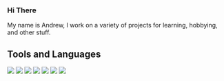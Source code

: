 ### Hi There 

My name is Andrew, I work on a variety of projects for learning, hobbying, and other stuff.

## Tools and Languages
![](https://img.shields.io/badge/OS-Linux-informational?style=flat&logo=linux&logoColor=white&color=green)
![](https://img.shields.io/badge/Code-Java-informational?style=flat&logo=java&logoColor=white&color=green)
![](https://img.shields.io/badge/Code-Python-informational?style=flat&logo=python&logoColor=white&color=green)
![](https://img.shields.io/badge/Editor-VSCode-informational?style=flat&logo=visualstudiocode&logoColor=white&color=green)
![](https://img.shields.io/badge/Shell-Bash-informational?style=flat&logo=gnubash&logoColor=white&color=green)
![](https://img.shields.io/badge/Cloud-AWS-informational?style=flat&logo=amazonaws&logoColor=white&color=green)
![](https://img.shields.io/badge/Cloud-Firebase-informational?style=flat&logo=firebase&logoColor=white&color=green)


<!--
**AndrewLao/AndrewLao** is a ✨ _special_ ✨ repository because its `README.md` (this file) appears on your GitHub profile.

Here are some ideas to get you started:

- 🔭 I’m currently working on ...
- 🌱 I’m currently learning ...
- 👯 I’m looking to collaborate on ...
- 🤔 I’m looking for help with ...
- 💬 Ask me about ...
- 📫 How to reach me: ...
- 😄 Pronouns: ...
- ⚡ Fun fact: ...
-->
